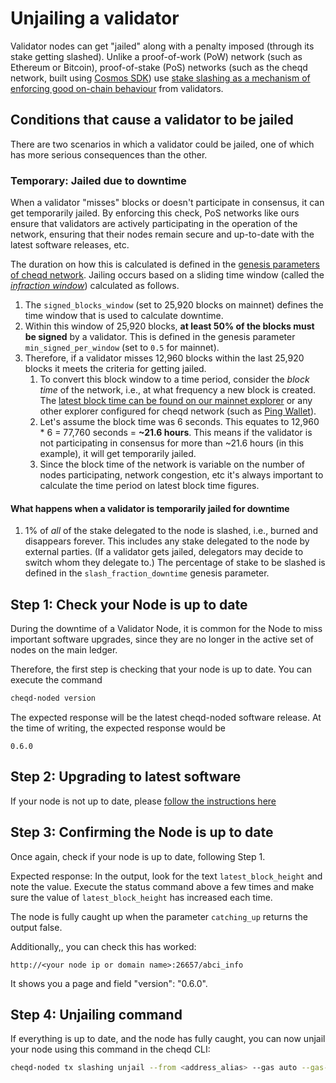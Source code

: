 # Unjailing a validator

Validator nodes can get "jailed" along with a penalty imposed (through its stake getting slashed). Unlike a proof-of-work (PoW) network (such as Ethereum or Bitcoin), proof-of-stake (PoS) networks (such as the cheqd network, built using [Cosmos SDK](https://github.com/cosmos/cosmos-sdk)) use [stake slashing as a mechanism of enforcing good on-chain behaviour](https://docs.cosmos.network/main/modules/slashing) from validators.

## Conditions that cause a validator to be jailed

There are two scenarios in which a validator could be jailed, one of which has more serious consequences than the other.

### Temporary: Jailed due to downtime

When a validator "misses" blocks or doesn't participate in consensus, it can get temporarily jailed. By enforcing this check, PoS networks like ours ensure that validators are actively participating in the operation of the network, ensuring that their nodes remain secure and up-to-date with the latest software releases, etc.

The duration on how this is calculated is defined in the [genesis parameters of cheqd network](../../architecture/adr-list/adr-005-genesis-parameters.md). Jailing occurs based on a sliding time window (called the [*infraction window*](https://docs.cosmos.network/main/modules/slashing)) calculated as follows.

1. The `signed_blocks_window` (set to 25,920 blocks on mainnet) defines the time window that is used to calculate downtime.
2. Within this window of 25,920 blocks, **at least 50% of the blocks must be signed** by a validator. This is defined in the genesis parameter `min_signed_per_window` (set to `0.5` for mainnet).
3. Therefore, if a validator misses 12,960 blocks within the last 25,920 blocks it meets the criteria for getting jailed.
   1. To convert this block window to a time period, consider the *block time* of the network, i.e., at what frequency a new block is created. The [latest block time can be found on our mainnet explorer](https://explorer.cheqd.io) or any other explorer configured for cheqd network (such as [Ping Wallet](https://ping.pub/cheqd/uptime)).
   2. Let's assume the block time was 6 seconds. This equates to 12,960 * 6 = 77,760 seconds = **~21.6 hours**. This means if the validator is not participating in consensus for more than ~21.6 hours (in this example), it will get temporarily jailed.
   3. Since the block time of the network is variable on the number of nodes participating, network congestion, etc it's always important to calculate the time period on latest block time figures.

#### What happens when a validator is temporarily jailed for downtime

1. 1% of *all* of the stake delegated to the node is slashed, i.e., burned and disappears forever. This includes any stake delegated to the node by external parties. (If a validator gets jailed, delegators may decide to switch whom they delegate to.) The percentage of stake to be slashed is defined in the `slash_fraction_downtime` genesis parameter.

## Step 1: Check your Node is up to date

During the downtime of a Validator Node, it is common for the Node to miss important software upgrades, since they are no longer in the active set of nodes on the main ledger.

Therefore, the first step is checking that your node is up to date. You can execute the command

```bash
cheqd-noded version
```

The expected response will be the latest cheqd-noded software release. At the time of writing, the expected response would be

```text
0.6.0
```

## Step 2: Upgrading to latest software

If your node is not up to date, please [follow the instructions here](../upgrades/v0.6-upgrade.md)

## Step 3: Confirming the Node is up to date

Once again, check if your node is up to date, following Step 1.

Expected response: In the output, look for the text ```latest_block_height``` and note the value. Execute the status command above a few times and make sure the value of ```latest_block_height``` has increased each time.

The node is fully caught up when the parameter ```catching_up``` returns the output false.

Additionally,, you can check this has worked:

```text
http://<your node ip or domain name>:26657/abci_info
```

It shows you a page and field "version": "0.6.0".

## Step 4: Unjailing command

If everything is up to date, and the node has fully caught, you can now unjail your node using this command in the cheqd CLI:

```bash
cheqd-noded tx slashing unjail --from <address_alias> --gas auto --gas-adjustment 1.2 --gas-prices 25ncheq --chain-id cheqd-mainnet-1
```
